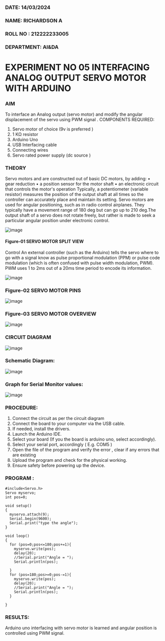 ###  DATE: 14/03/2024

###  NAME: RICHARDSON A
###  ROLL NO : 212222233005
###  DEPARTMENT: AI&DA


# EXPERIMENT NO 05 INTERFACING ANALOG OUTPUT SERVO MOTOR WITH ARDUINO

### AIM
To interface an Analog output (servo motor) and modify the angular displacement of the servo using PWM signal .
COMPONENTS REQUIRED:
1.	Servo motor of choice (9v is preferred )
2.	1 KΩ resistor 
3.	Arduino Uno 
4.	USB Interfacing cable 
5.	Connecting wires 
6.	Servo rated power supply (dc source )


### THEORY
Servo motors and are constructed out of basic DC motors, by adding:
•	 gear reduction
•	 a position sensor for the motor shaft
•	 an electronic circuit that controls the motor's operation
Typically, a potentiometer (variable resistor) measures the position of the output shaft at all times so the controller can accurately place and maintain its setting.
Servo motors are used for angular positioning, such as in radio control airplanes.  They typically have a movement range of 180 deg but can go up to 210 deg.The output shaft of a servo does not rotate freely, but rather is made to seek a particular angular position under electronic control. 


![image](https://user-images.githubusercontent.com/36288975/163544439-1f477927-fcd4-42f0-9ce4-c863fdbf1210.png)



#### Figure-01 SERVO MOTOR SPLIT VIEW 
Control 
An external controller (such as the Arduino) tells the servo where to go with a signal know as pulse proportional modulation (PPM) or pulse code modulation (which is often confused with pulse width modulation, PWM). PWM uses 1 to 2ms out of a 20ms time period to encode its information.
 
 
 ![image](https://user-images.githubusercontent.com/36288975/163544482-3027136f-7135-4f3d-a23f-8dc2fe04194d.png)

### Figure-02 SERVO MOTOR PINS

 ![image](https://user-images.githubusercontent.com/36288975/163544513-ca497421-e6ba-4f91-871f-5cfba77f22a8.png)


### Figure-03 SERVO MOTOR OVERVIEW 
![image](https://user-images.githubusercontent.com/36288975/163544618-6eb8a7b5-7f1a-428a-8d9f-fd899b145efb.png)


### CIRCUIT DIAGRAM
 ![image](https://github.com/Richard01072002/EXPERIMENT-NO--05-INTERFACING-ANALOG-OUTPUT-SERVO-MOTOR-WITH-ARDUINO-/assets/141472248/78274514-dd59-4cfa-bf2c-bc0993d16212)

### Schematic Diagram:
![image](https://github.com/Richard01072002/EXPERIMENT-NO--05-INTERFACING-ANALOG-OUTPUT-SERVO-MOTOR-WITH-ARDUINO-/assets/141472248/79431f25-7487-445e-add9-7434f60c55c3)
 
### Graph for Serial Monitor values:
![image](https://github.com/Richard01072002/EXPERIMENT-NO--05-INTERFACING-ANALOG-OUTPUT-SERVO-MOTOR-WITH-ARDUINO-/assets/141472248/d8d28257-368a-4455-9b11-d88c6a223189)


### PROCEDURE:
1.	Connect the circuit as per the circuit diagram 
2.	Connect the board to your computer via the USB cable.
3.	If needed, install the drivers.
4.	Launch the Arduino IDE.
5.	Select your board (If you the board is arduino uno, select accordingly).
6.	Select your serial port, accordingly ( E.g. COM5 )
7.	Open the file of the program  and verify the error , clear if any errors that are existing 
8.	Upload the program and check for the physical working. 
9.	Ensure safety before powering up the device.


### PROGRAM :
```
#include<Servo.h>
Servo myservo;
int pos=0;

void setup()
{
  myservo.attach(9);
  Serial.begin(9600);
  Serial.print("type the angle");
}

void loop()
{
  for (pos=0;pos<=180;pos+=1){
    myservo.write(pos);
    delay(20);
    //Serial.print("Angle = ");
    Serial.println(pos);
  
  }
  for (pos=180;pos>=0;pos-=1){
    myservo.write(pos);
    delay(20);
    //Serial.print("Angle = ");
    Serial.println(pos);
  }

}
```

### RESULTS: 
Arduino uno interfacing with servo motor is learned and angular position is controlled using PWM signal.
